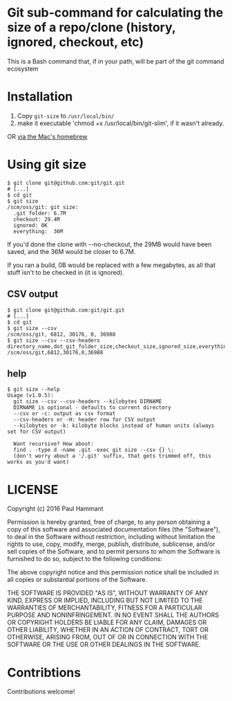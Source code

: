 # Git sub-command for calculating the size of a repo/clone (history, ignored, checkout, etc)

This is a Bash command that, if in your path, will be part of the git command ecosystem

# Installation

1. Copy `git-size` to `/usr/local/bin/`
2. make it executable 'chmod +x /usr/local/bin/git-slim', if it wasn't already.

OR [via the Mac's homebrew](https://github.com/paul-hammant/homebrew-tap)

# Using git size

```
$ git clone git@github.com:git/git.git
# [...]
$ cd git
$ git size
/scm/oss/git: git size:
  .git folder: 6.7M
  checkout: 29.4M
  ignored: 0K
  everything:  36M
```

If you'd done the clone with --no-checkout, the 29MB would have been saved, and the 36M would be closer to 6.7M.

If you ran a build, 0B would be replaced with a few megabytes, as all that stuff isn't to be checked in (it is ignored).

## CSV output

```
$ git clone git@github.com:git/git.git
# [...]
$ cd git
$ git size --csv
/scm/oss/git, 6812, 30176, 0, 36988
$ git size --csv --csv-headers
directory_name,dot_git_folder_size,checkout_size,ignored_size,everything_size
/scm/oss/git,6812,30176,0,36988
```

## help

```
$ git size --help
Usage (v1.0.5):
  git size --csv --csv-headers --kilobytes DIRNAME
  DIRNAME is optional - defaults to current directory
  --csv or -c: output as csv format
  --csv-headers or -H: header row for CSV output
  --kilobytes or -k: kilobyte blocks instead of human units (always set for CSV output)

  Want recursive? How about:
  find . -type d -name .git -exec git size --csv {} \;
  (don't worry about a '/.git' suffix, that gets trimmed off, this works as you'd want)
```

# LICENSE

Copyright (c) 2016 Paul Hammant

Permission is hereby granted, free of charge, to any person obtaining a copy of this software and associated documentation files (the "Software"), to deal in the Software without restriction, including without limitation the rights to use, copy, modify, merge, publish, distribute, sublicense, and/or sell copies of the Software, and to permit persons to whom the Software is furnished to do so, subject to the following conditions:

The above copyright notice and this permission notice shall be included in all copies or substantial portions of the Software.

THE SOFTWARE IS PROVIDED "AS IS", WITHOUT WARRANTY OF ANY KIND, EXPRESS OR IMPLIED, INCLUDING BUT NOT LIMITED TO THE WARRANTIES OF MERCHANTABILITY, FITNESS FOR A PARTICULAR PURPOSE AND NONINFRINGEMENT. IN NO EVENT SHALL THE AUTHORS OR COPYRIGHT HOLDERS BE LIABLE FOR ANY CLAIM, DAMAGES OR OTHER LIABILITY, WHETHER IN AN ACTION OF CONTRACT, TORT OR OTHERWISE, ARISING FROM, OUT OF OR IN CONNECTION WITH THE SOFTWARE OR THE USE OR OTHER DEALINGS IN THE SOFTWARE.

# Contribtions

Contributions welcome!
